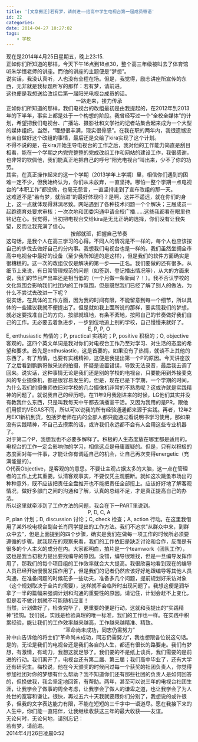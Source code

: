 ```yaml
---
title: '[文章搬迁]若有梦，请前进——给高中学生电视台第一届成员寄语'
id: 22
categories:
date: 2014-04-27 10:27:02
tags:
	- 学校
---
```


<div>现在是2014年4月25日星期五，晚上23:15.</div>
<div></div>
<div>正如你们所知道的那样，今天下午16点到18点30，整个高三年级被叫去了体育馆听朱学恒老师的讲座。而他的讲座的主题便是“梦想”。</div>
<div>说实话，我没认真听，人也没有全程在场。但是，我觉得，励志讲座所宣传的东西，无非就是我标题所写的那样：若有梦，请前进。</div>
<div>这也便是我想送给改组后第一届阳光电视台成员的话。</div>
<div></div>
<!--more-->
<div style="text-align: center;">一路走来，接力传承</div>
<div></div>
<div>正如你们所知道的那样，我们电视台的改组最初是由我提起的，在2012年到2013年的下半年，事实上都是处于一个构想的阶段。我曾经写过一个“全校全媒体”的计划，希望把我们电视台、广播站、摄影社和文学社的记者站集合起来成为一个大型的媒体组织。当然，“理想很丰满，现实很骨感”。在我在职的两年内，我很遗憾没有亲自做好这个改组的事情，最后还是交给了kira实现了这个计划。</div>
<div></div>
<div>不得不说的是，在kira开始主导电视台的工作之后，我对他的工作能力简直是刮目相看，能在一个学期之内完完整整的完成改组工作和网站的建设工作，我很感谢，也非常的钦佩他，我们能真正地把自己的呼号“阳光电视台”叫出来，少不了你的功劳。</div>
<div></div>
<div>其实，在真正操作起来的这一个学期（2013学年上学期）里，相信你们遇到的困难一定不少，但我始终认为，你们从未放弃，一直坚持。哪怕一整个学期一点电视台的“本职工作”都没做，也毫无怨言，一直坚持走到了宣布改组的那一天。</div>
<div></div>
<div>这难道不是“若有梦，就前进”的最好体现吗？是啊，这并不遥远，就在你们的身上，这一点就体现得淋漓尽致。网站遇到了各种技术问题一个个解决；三届成员一起跑德育处要求审核；一次次地和团委沟通申请全校广播……这些我都看在眼里也铭记在心。我觉得，当初把电视台交给kira是无比正确的选择，你们没有让我失望，反而让我充满了信心。</div>
<div></div>
<div style="text-align: center;">按部就班，把握自己节奏</div>
<div></div>
<div>这句话，是我个人在高三学习的心得。不同人的情况是不一样的，每个人也应该按自己的步伐去做好自己的分内事。我想我们电视台也是一样的。我们虽然坐拥全市高中电视台中最好的设备（至少我所知道的是这样），但是我们的软件方面确实是很糟糕的。这一次的改组仅仅是解决的第一步——正名。我们要做的还有很多。从细节上来说，有日常管理规范的问题（如签到、登记播出情况等），从大的方面来说，我们的节目产出率还是相当低的（一个月做一条新闻？！）。我不否认学校的文化氛围会影响我们社团内的工作氛围，但是既然我们已经了解了别人的做法，为什么不尝试去改进一下呢？</div>
<div>说实话，在具体的工作方面，因为我的时间有限，不能留意到每一个细节，所以具体的一些建议我就不便提出了。但是就如我上面所说的那样，要实现我们的梦想，就必定要找准自己的方向，按部就班地，有条不紊地，按照自己的节奏做好我们自己的工作。无必要去着急进步，一步到位地追上别的学校，自己慢慢来就好了。</div>
<div></div>
<div style="text-align: center;">E, P, P, O</div>
<div></div>
<div>E, enthusiastic 热情的；P, practical 实践的；P, positive 积极的；O, objective 客观的。这四个英文单词是我对你们对电视台工作乃至对学习、对生活的态度的希望和要求。首先是enthusiastic，这是首要的。如果没有了热情，就谈不上其他的东西了。有了热情，也要有实践精神，这便是我提出第一个P的原因。今天讲座放了之后看到鹏鹏哥做采访的拍摄，怀疑是设置错误，导致无法录音，最后我去调了回来。说实话，这种事情无论是我们还是别的学校的电视台，只要能用到外接麦克风的专业摄像机，都是很容易发生的。但是，现在已是下学期，一个学期的时间，为什么我们的摄像师依旧对学校的几台摄像机非常的不熟悉呢？这或许就是实践精神的问题了。就说我自己的经历吧，在11年9月我刚进来的时候，LG他们其实并没有教我什么东西，只是叫我每天中午都去演播室干活。又因为我用的是PR，跟他们用惯的VEGAS不同，所以可以说我的所有经验通通都来源于实践。再者，12年2月EX1新机到货，包括罗老师在内的全部人都只能通过看说明书学习使用，那如果没有实践精神，不自己去摸索的话，或许我们永远都不会有人会用这些专业机器了。</div>
<div>对于第二个P，我想我也不必要多解释了。积极的人生态度放在哪里都是适用的。电视台的工作一定会影响你的学习，相信这点是毋庸置疑的。但是，只有以积极的态度面对每一件事，才能让你有调适自己的机会，让自己再次变得energetic（充满能量的）。</div>
<div>O代表Objective，是客观的的意思。不要让主观占据太多的大脑，这一点在管理者的工作上尤其重要。认清客观事实，不要仅凭主观臆断。就如这次跳蚤市场出的种种意外，既不应该把责任全盘推开也不能把责任全部揽上。应该好好地了解客观情况，做好多部门之间的沟通和了解，认真的总结不足，才是真正提高自己的办法。</div>
<div>所以这里就牵涉到了工作方法的问题，我会在下一PART里说到。</div>
<div></div>
<div style="text-align: center;">P, D, C, A</div>
<div></div>
<div>P, plan 计划；D, discussion 讨论；C, check 检查；A, action 行动。在这里我借用了某外校电视台副台长肖同学提出的工作方法。我们不追求“从群众中来，到群众中去”，但是上面提到的四个步骤，确实是我们在做每一项工作的时候所必须要遵循的步骤。就我现在的观察来看，我们的工作依旧是缺乏讨论和合作，反而是有很多的个人主义的成分在内。大家都明白，拍片是一个teamwork（团队工作），这也是我当初极力提出要找编导的原因。没错，编导很难找，但是一旦编导发挥作用了，那我们的每个项目组的工作效率就会大大提高。我很欣喜地看到现在的编导人员已经开始慢慢发挥作用了，但是我们的记者仍然应该好好地跟编导等其他人员沟通，在准备问题的时候花多一些功夫，准备多几个问题，提前规划好采访对象（这个规划取决于全片的需要），这样就不会临阵时出现问题了。我想这便是润华拿了一半的篇幅来强调计划和沟通的重要性的原因。请记住，计划会赶不上变化，但是若不做计划就不可能随机应变！</div>
<div>当然，计划做好了，检查完毕了，更重要的便是行动。这就和我提出的“实践精神”挂钩。我们说，实践是检验真理的唯一标准，我们的工作也一样。在实践中积累经验，能让我们的工作效率越来越高，工作越来越精准、精致。</div>
<div></div>
<div style="text-align: center;">“革命尚未成功，同志仍需努力”</div>
<div></div>
<div>孙中山告诉他的将士们“革命尚未成功，同志仍需努力”，我也想跟各位说这句话。是的，无论是我们的电视台还是我们各自的人生，都还有很长的路要走。我们有梦想，有激情，有动力，我想这就足够了。我们要的不是纸上谈兵，我们需要的是前进的行动。我们离开了，电视台还有第二届、第三届；我们高中毕业了，还有大学还有研究生。梅校说，他在今天颁奖的时候问过每一个获奖的社团负责人，你觉得参加社团对你的梦想有什么帮助？我不知道你们还有那些社团的负责人是如何回答的，但换做我，我会坚定地回答，有帮助。两年，甚至可以说三年的电视台社团生涯，让我学会了做事的周全考虑，让我学会了做人的谦卑之道，也让我学会了为人处世的宽容和谦让。很快，再过五六十天我就要跟你们分别了，我想说的或许很多，但我的文字表达能力有限，不能在短短的三千字中一语道尽。愿在我接下来的人生中，你们能一直陪伴，让我继续收获这三年的最大收获——友谊。</div>
<div>无论何时，无论何地，请别忘记：</div>
<div></div>
<div>若有梦，请前进。</div>
<div></div>
<div>2014年4月26日凌晨0:52</div>